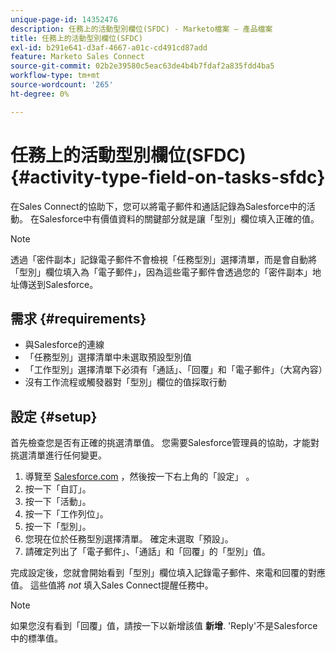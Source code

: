 ```yaml
---
unique-page-id: 14352476
description: 任務上的活動型別欄位(SFDC) - Marketo檔案 — 產品檔案
title: 任務上的活動型別欄位(SFDC)
exl-id: b291e641-d3af-4667-a01c-cd491cd87add
feature: Marketo Sales Connect
source-git-commit: 02b2e39580c5eac63de4b4b7fdaf2a835fdd4ba5
workflow-type: tm+mt
source-wordcount: '265'
ht-degree: 0%

---
```


# 任務上的活動型別欄位(SFDC) {#activity-type-field-on-tasks-sfdc}

在Sales Connect的協助下，您可以將電子郵件和通話記錄為Salesforce中的活動。 在Salesforce中有價值資料的關鍵部分就是讓「型別」欄位填入正確的值。

>[!NOTE]
>
>透過「密件副本」記錄電子郵件不會檢視「任務型別」選擇清單，而是會自動將「型別」欄位填入為「電子郵件」，因為這些電子郵件會透過您的「密件副本」地址傳送到Salesforce。

## 需求 {#requirements}

* 與Salesforce的連線
* 「任務型別」選擇清單中未選取預設型別值
* 「工作型別」選擇清單下必須有「通話」、「回覆」和「電子郵件」（大寫內容）
* 沒有工作流程或觸發器對「型別」欄位的值採取行動

## 設定 {#setup}

首先檢查您是否有正確的挑選清單值。 您需要Salesforce管理員的協助，才能對挑選清單進行任何變更。

1. 導覽至 [Salesforce.com](https://salesforce.com) ，然後按一下右上角的「設定」 。
1. 按一下「自訂」。
1. 按一下「活動」。
1. 按一下「工作列位」。
1. 按一下「型別」。
1. 您現在位於任務型別選擇清單。 確定未選取「預設」。
1. 請確定列出了「電子郵件」、「通話」和「回覆」的「型別」值。

完成設定後，您就會開始看到「型別」欄位填入記錄電子郵件、來電和回覆的對應值。 這些值將 _not_ 填入Sales Connect提醒任務中。

>[!NOTE]
>
>如果您沒有看到「回覆」值，請按一下以新增該值 **新增**. &#39;Reply&#39;不是Salesforce中的標準值。
